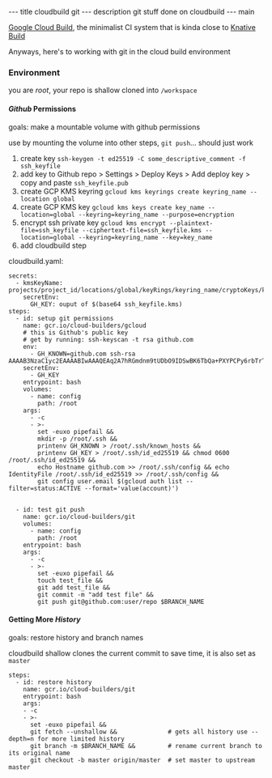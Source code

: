 --- title
cloudbuild git
--- description
git stuff done on cloudbuild
--- main


[Google Cloud Build](https://cloud.google.com/cloud-build/),
the minimalist CI system that is kinda close to
[Knative Build](https://knative.dev/docs/build/)

Anyways,
here's to working with git in the cloud build environment

### Environment

you are _root_,
your repo is shallow cloned into `/workspace`

#### _Github_ Permissions

goals: make a mountable volume with github permissions

use by mounting the volume into other steps,
`git push`... should just work

1. create key `ssh-keygen -t ed25519 -C some_descriptive_comment -f ssh_keyfile`
2. add key to Github repo > Settings > Deploy Keys > Add deploy key > copy and paste `ssh_keyfile.pub`
3. create GCP KMS keyring `gcloud kms keyrings create keyring_name --location global`
4. create GCP KMS key `gcloud kms keys create key_name --location=global --keyring=keyring_name --purpose=encryption`
5. encrypt ssh private key `gcloud kms encrypt --plaintext-file=ssh_keyfile --ciphertext-file=ssh_keyfile.kms --location=global --keyring=keyring_name --key=key_name`
6. add cloudbuild step

cloudbuild.yaml:

```
secrets:
  - kmsKeyName: projects/project_id/locations/global/keyRings/keyring_name/cryptoKeys/key_name
    secretEnv:
      GH_KEY: ouput of $(base64 ssh_keyfile.kms)
steps:
  - id: setup git permissions
    name: gcr.io/cloud-builders/gcloud
    # this is Github's public key
    # get by running: ssh-keyscan -t rsa github.com
    env:
      - GH_KNOWN=github.com ssh-rsa AAAAB3NzaC1yc2EAAAABIwAAAQEAq2A7hRGmdnm9tUDbO9IDSwBK6TbQa+PXYPCPy6rbTrTtw7PHkccKrpp0yVhp5HdEIcKr6pLlVDBfOLX9QUsyCOV0wzfjIJNlGEYsdlLJizHhbn2mUjvSAHQqZETYP81eFzLQNnPHt4EVVUh7VfDESU84KezmD5QlWpXLmvU31/yMf+Se8xhHTvKSCZIFImWwoG6mbUoWf9nzpIoaSjB+weqqUUmpaaasXVal72J+UX2B+2RPW3RcT0eOzQgqlJL3RKrTJvdsjE3JEAvGq3lGHSZXy28G3skua2SmVi/w4yCE6gbODqnTWlg7+wC604ydGXA8V
    secretEnv:
      - GH_KEY
    entrypoint: bash
    volumes:
      - name: config
        path: /root
    args:
      - -c
      - >-
        set -euxo pipefail &&
        mkdir -p /root/.ssh &&
        printenv GH_KNOWN > /root/.ssh/known_hosts &&
        printenv GH_KEY > /root/.ssh/id_ed25519 && chmod 0600 /root/.ssh/id_ed25519 &&
        echo Hostname github.com >> /root/.ssh/config && echo IdentityFile /root/.ssh/id_ed25519 >> /root/.ssh/config &&
        git config user.email $(gcloud auth list --filter=status:ACTIVE --format='value(account)')


  - id: test git push
    name: gcr.io/cloud-builders/git
    volumes:
      - name: config
        path: /root
    entrypoint: bash
    args:
      - -c
      - >-
        set -euxo pipefail &&
        touch test_file &&
        git add test_file &&
        git commit -m "add test file" &&
        git push git@github.com:user/repo $BRANCH_NAME

```

#### Getting More _History_

goals: restore history and branch names

cloudbuild shallow clones the current commit to save time,
it is also set as `master`

```
steps:
  - id: restore history
    name: gcr.io/cloud-builders/git
    entrypoint: bash
    args:
    - -c
    - >-
      set -euxo pipefail &&
      git fetch --unshallow &&              # gets all history use --depth=n for more limited history
      git branch -m $BRANCH_NAME &&         # rename current branch to its original name
      git checkout -b master origin/master  # set master to upstream master

```

